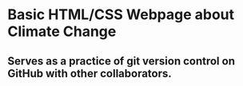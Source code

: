 # Basic HTML/CSS Webpage about Climate Change

## Serves as a practice of git version control on GitHub with other collaborators.

